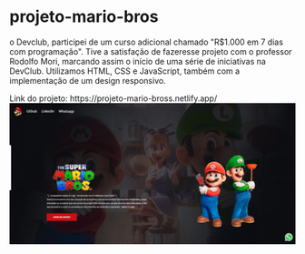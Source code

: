 <h1>projeto-mario-bros</h1>

<p>o Devclub, participei de um curso adicional chamado "R$1.000 em 7 dias com programação". Tive a satisfação  de fazeresse projeto com o professor Rodolfo Mori, marcando assim o início de uma série de iniciativas na DevClub. Utilizamos HTML, CSS e JavaScript, também com a implementação de um design responsivo. </p>
Link do projeto: https://projeto-mario-bross.netlify.app/
<br>
<img src="https://github.com/Raphav98/Mario-Bros/blob/developer/image/Site.png?raw=true">

